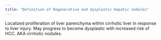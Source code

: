 ```yaml
---
title: "Definition of Regenerative and dysplastic hepatic nodules"
---
```

Localized proliferation of liver parenchyma within cirrhotic liver in response to liver injury. May progress to become dysplastic with increased risk of HCC. AKA cirrhotic nodules.

